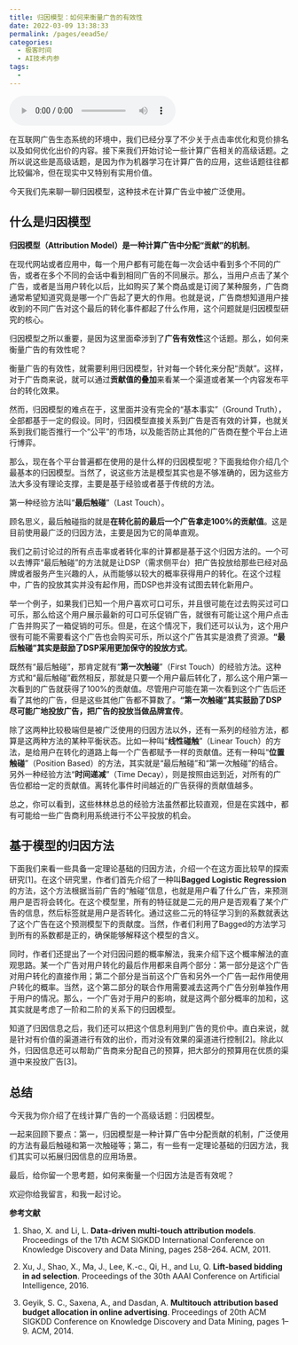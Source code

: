 ```yaml
---
title: 归因模型：如何来衡量广告的有效性
date: 2022-03-09 13:38:33
permalink: /pages/eead5e/
categories:
  - 极客时间
  - AI技术内参
tags:
  - 
---
```

<audio title="094.归因模型：如何来衡量广告的有效性" src="https://static001.geekbang.org/resource/audio/fa/56/fa1e93a8aa6c74dd4543faaf95ec2056.mp3" controls="controls"></audio> 
<p>在互联网广告生态系统的环境中，我们已经分享了不少关于点击率优化和竞价排名以及如何优化出价的内容。接下来我们开始讨论一些计算广告相关的高级话题。之所以说这些是高级话题，是因为作为机器学习在计算广告的应用，这些话题往往都比较偏冷，但在现实中又特别有实用价值。</p><p>今天我们先来聊一聊<span class="orange">归因模型</span>，这种技术在计算广告业中被广泛使用。</p><h2>什么是归因模型</h2><p><strong>归因模型（Attribution Model）是一种计算广告中分配“贡献”的机制</strong>。</p><p>在现代网站或者应用中，每一个用户都有可能在每一次会话中看到多个不同的广告，或者在多个不同的会话中看到相同广告的不同展示。那么，当用户点击了某个广告，或者是当用户转化以后，比如购买了某个商品或是订阅了某种服务，广告商通常希望知道究竟是哪一个广告起了更大的作用。也就是说，广告商想知道用户接收到的不同广告对这个最后的转化事件都起了什么作用，这个问题就是归因模型研究的核心。</p><p>归因模型之所以重要，是因为这里面牵涉到了<strong>广告有效性</strong>这个话题。那么，如何来衡量广告的有效性呢？</p><p>衡量广告的有效性，就需要利用归因模型，针对每一个转化来分配“贡献”。这样，对于广告商来说，就可以通过<strong>贡献值的叠加</strong>来看某一个渠道或者某一个内容发布平台的转化效果。</p><!-- [[[read_end]]] --><p>然而，归因模型的难点在于，这里面并没有完全的“基本事实”（Ground Truth），全部都基于一定的假设。同时，归因模型直接关系到广告是否有效的计算，也就关系到我们能否推行一个“公平”的市场，以及能否防止其他的广告商在整个平台上进行博弈。</p><p>那么，现在各个平台普遍都在使用的是什么样的归因模型呢？下面我给你介绍几个最基本的归因模型。当然了，说这些方法是模型其实也是不够准确的，因为这些方法大多没有理论支撑，主要是基于经验或者基于传统的方法。</p><p>第一种经验方法叫“<strong>最后触碰</strong>”（Last Touch）。</p><p>顾名思义，最后触碰指的就是<strong>在转化前的最后一个广告拿走100%的贡献值</strong>。这是目前使用最广泛的归因方法，主要是因为它的简单直观。</p><p>我们之前讨论过的所有点击率或者转化率的计算都是基于这个归因方法的。一个可以去博弈“最后触碰”的方法就是让DSP（需求侧平台）把广告投放给那些已经对品牌或者服务产生兴趣的人，从而能够以较大的概率获得用户的转化。在这个过程中，广告的投放其实并没有起作用，而DSP也并没有试图去转化新用户。</p><p>举一个例子，如果我们已知一个用户喜欢可口可乐，并且很可能在过去购买过可口可乐，那么给这个用户展示最新的可口可乐促销广告，就很有可能让这个用户点击广告并购买了一箱促销的可乐。但是，在这个情况下，我们还可以认为，这个用户很有可能不需要看这个广告也会购买可乐，所以这个广告其实是浪费了资源。<strong>“最后触碰”其实是鼓励了DSP采用更加保守的投放方式</strong>。</p><p>既然有“最后触碰”，那肯定就有“<strong>第一次触碰</strong>”（First Touch）的经验方法。这种方式和“最后触碰”截然相反，那就是只要一个用户最后转化了，那么这个用户第一次看到的广告就获得了100%的贡献值。尽管用户可能在第一次看到这个广告后还看了其他的广告，但是这些其他广告都不算数了。<strong>“第一次触碰”其实鼓励了DSP尽可能广地投放广告，把广告的投放当做品牌宣传</strong>。</p><p>除了这两种比较极端但是被广泛使用的归因方法以外，还有一系列的经验方法，都算是这两种方法的某种平衡状态。比如一种叫“<strong>线性碰触</strong>”（Linear Touch）的方法，是给用户在转化的道路上每一个广告都赋予一样的贡献值。还有一种叫“<strong>位置触碰</strong>”（Position Based）的方法，其实就是“最后触碰”和“第一次触碰”的结合。另外一种经验方法“<strong>时间递减</strong>”（Time Decay），则是按照由远到近，对所有的广告位都给一定的贡献值。离转化事件时间越近的广告获得的贡献值越多。</p><p>总之，你可以看到，这些林林总总的经验方法虽然都比较直观，但是在实践中，都有可能给一些广告商利用系统进行不公平投放的机会。</p><h2>基于模型的归因方法</h2><p>下面我们来看一些具备一定理论基础的归因方法，介绍一个在这方面比较早的探索研究[1]。在这个研究里，作者们首先介绍了一种叫<strong>Bagged Logistic Regression</strong>的方法，这个方法根据当前广告的“触碰”信息，也就是用户看了什么广告，来预测用户是否将会转化。在这个模型里，所有的特征就是二元的用户是否观看了某个广告的信息，然后标签就是用户是否转化。通过这些二元的特征学习到的系数就表达了这个广告在这个预测模型下的贡献度。当然，作者们利用了Bagged的方法学习到所有的系数都是正的，确保能够解释这个模型的含义。</p><p>同时，作者们还提出了一个对归因问题的概率解法，我来介绍下这个概率解法的直观思路。某一个广告对用户转化的最后作用都来自两个部分：第一部分是这个广告对用户转化的直接作用；第二个部分是当前这个广告和另外一个广告一起作用使用户转化的概率。当然，这个第二部分的联合作用需要减去这两个广告分别单独作用于用户的情况。那么，一个广告对于用户的影响，就是这两个部分概率的加和，这其实就是考虑了一阶和二阶的关系下的归因模型。</p><p>知道了归因信息之后，我们还可以把这个信息利用到广告的竞价中。直白来说，就是针对有价值的渠道进行有效的出价，而对没有效果的渠道进行控制[2]。除此以外，归因信息还可以帮助广告商来分配自己的预算，把大部分的预算用在优质的渠道中来投放广告[3]。</p><h2>总结</h2><p>今天我为你介绍了在线计算广告的一个高级话题：归因模型。</p><p>一起来回顾下要点：第一，归因模型是一种计算广告中分配贡献的机制，广泛使用的方法有最后触碰和第一次触碰等；第二，有一些有一定理论基础的归因方法，我们其实可以拓展归因信息的应用场景。</p><p>最后，给你留一个思考题，如何来衡量一个归因方法是否有效呢？</p><p>欢迎你给我留言，和我一起讨论。</p><p><strong>参考文献</strong></p><ol>
<li>
<p>Shao, X. and Li, L. <strong>Data-driven multi-touch attribution models</strong>. Proceedings of the 17th ACM SIGKDD International Conference on Knowledge Discovery and Data Mining, pages 258–264. ACM, 2011.</p>
</li>
<li>
<p>Xu, J., Shao, X., Ma, J., Lee, K.-c., Qi, H., and Lu, Q. <strong>Lift-based bidding in ad selection</strong>. Proceedings of the 30th AAAI Conference on Artificial Intelligence, 2016.</p>
</li>
<li>
<p>Geyik, S. C., Saxena, A., and Dasdan, A. <strong>Multitouch attribution based budget allocation in online advertising</strong>. Proceedings of 20th ACM SIGKDD Conference on Knowledge Discovery and Data Mining, pages 1–9. ACM, 2014.</p>
</li>
</ol><p></p>